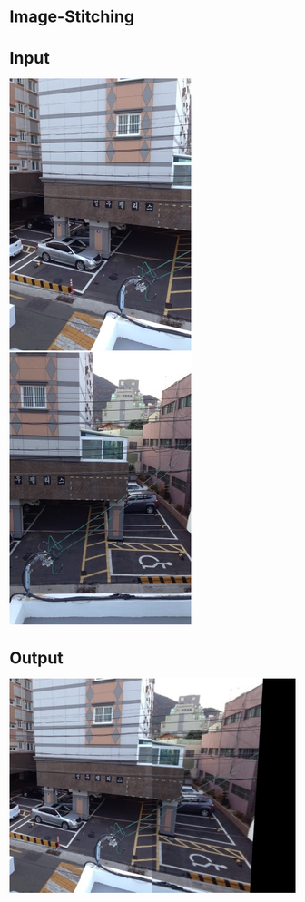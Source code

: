 # Image-Stitching

# Input
![](https://github.com/atharva-satpute/Image-Stitching/blob/main/Images/left.jpg "Left Image")  ![](https://github.com/atharva-satpute/Image-Stitching/blob/main/Images/right.jpg "Right Image")

# Output
![Stitched Image](https://github.com/atharva-satpute/Image-Stitching/blob/main/Images/Stitched%20Image.jpg?raw=True)
